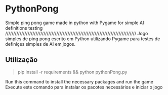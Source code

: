 # PythonPong
Simple ping pong game made in python with Pygame for simple AI definitions testing
//////////////////////////////////////////////////////////////////////////////////
Jogo simples de ping pong escrito em Python utilizando Pygame para testes de definiçes simples de AI em jogos.

## Utilização 


> pip install -r requirements && python pythonPong.py

Run this command to install the necessary packages and run the game
Execute este comando para instalar os pacotes necessários e iniciar o jogo
